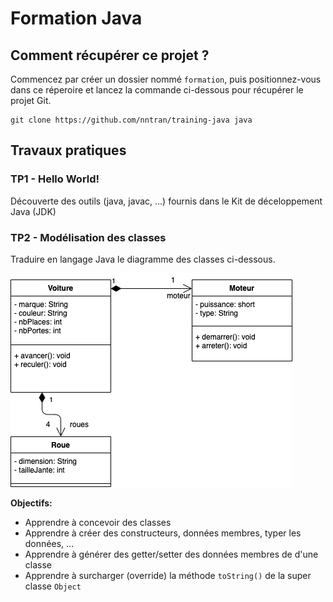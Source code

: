 # Formation Java

## Comment récupérer ce projet ?

Commencez par créer un dossier nommé `formation`, puis positionnez-vous dans ce réperoire et lancez la commande ci-dessous pour récupérer le projet Git.

```
git clone https://github.com/nntran/training-java java
```

## Travaux pratiques

### TP1 - Hello World!

Découverte des outils (java, javac, ...) fournis dans le Kit de déceloppement Java (JDK)

### TP2 - Modélisation des classes

Traduire en langage Java le diagramme des classes ci-dessous.

![](tp2/diagramme-classes.png)

**Objectifs:**

* Apprendre à concevoir des classes
* Apprendre à créer des constructeurs, données membres, typer les données, ...
* Apprendre à générer des getter/setter des données membres de d'une classe
* Apprendre à surcharger (override) la méthode `toString()` de la super classe `Object`

